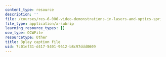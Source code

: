 ```yaml
---
content_type: resource
description: ''
file: /courses/res-6-006-video-demonstrations-in-lasers-and-optics-spring-2008/7c01ef31d41754019612b8c97ddd0609_ArW8jbDPhcs.vtt
file_type: application/x-subrip
learning_resource_types: []
ocw_type: OCWFile
resourcetype: Other
title: 3play caption file
uid: 7c01ef31-d417-5401-9612-b8c97ddd0609
---
```

